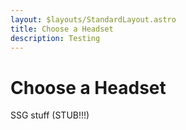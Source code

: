 ```yaml
---
layout: $layouts/StandardLayout.astro
title: Choose a Headset
description: Testing
---
```

# Choose a Headset

SSG stuff (STUB!!!)
